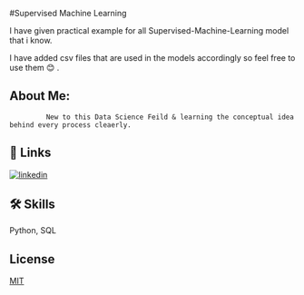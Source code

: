 
#Supervised Machine Learning

I have given practical example for all Supervised-Machine-Learning model that i know. 

I have added csv files that are used in the models accordingly so feel free to use them  😊 .
## About Me:

             New to this Data Science Feild & learning the conceptual idea behind every process cleaerly.  
## 🔗 Links

[![linkedin](https://img.shields.io/badge/linkedin-0A66C2?style=for-the-badge&logo=linkedin&logoColor=white)](https://www.linkedin.com/in/siraddeen-r-75556625a/)



## 🛠 Skills
Python, SQL 


## License

[MIT](https://choosealicense.com/licenses/mit/)

